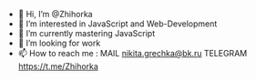 - 👋 Hi, I’m @Zhihorka
- 👀 I’m interested in JavaScript and Web-Development
- 🌱 I’m currently mastering JavaScript
- 💞️ I’m looking for work
- 📫 How to reach me :
    MAIL
       nikita.grechka@bk.ru
    TELEGRAM
        https://t.me/Zhihorka



